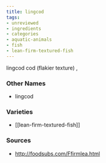 ```yaml
---
title: lingcod
tags:
- unreviewed
- ingredients
- categories
- aquatic-animals
- fish
- lean-firm-textured-fish
---
```

lingcod cod (flakier texture) ,

### Other Names

* lingcod

### Varieties

* [[lean-firm-textured-fish]]

### Sources
* http://foodsubs.com/Ffirmlea.html
